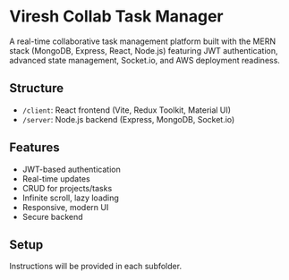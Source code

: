 # Viresh Collab Task Manager

A real-time collaborative task management platform built with the MERN stack (MongoDB, Express, React, Node.js) featuring JWT authentication, advanced state management, Socket.io, and AWS deployment readiness.

## Structure
- `/client`: React frontend (Vite, Redux Toolkit, Material UI)
- `/server`: Node.js backend (Express, MongoDB, Socket.io)

## Features
- JWT-based authentication
- Real-time updates
- CRUD for projects/tasks
- Infinite scroll, lazy loading
- Responsive, modern UI
- Secure backend

## Setup
Instructions will be provided in each subfolder.
